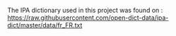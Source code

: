 The IPA dictionary used in this project was found on :
https://raw.githubusercontent.com/open-dict-data/ipa-dict/master/data/fr_FR.txt
